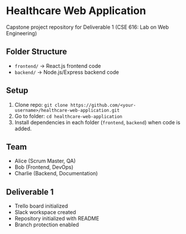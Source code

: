 # Healthcare Web Application
Capstone project repository for Deliverable 1 (CSE 616: Lab on Web Engineering)

## Folder Structure
- `frontend/` → React.js frontend code
- `backend/` → Node.js/Express backend code

## Setup
1. Clone repo: `git clone https://github.com/<your-username>/healthcare-web-application.git`
2. Go to folder: `cd healthcare-web-application`
3. Install dependencies in each folder (`frontend`, `backend`) when code is added.

## Team
- Alice (Scrum Master, QA)
- Bob (Frontend, DevOps)
- Charlie (Backend, Documentation)

## Deliverable 1
- Trello board initialized
- Slack workspace created
- Repository initialized with README
- Branch protection enabled

